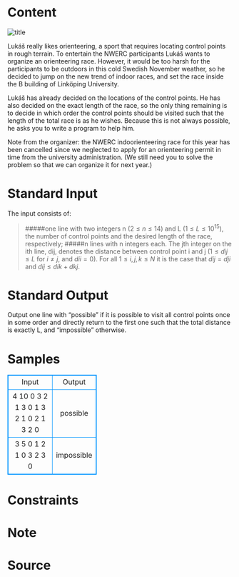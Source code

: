 
# Content

![title](/source/lutece/indoorienteering/img/aHR0cHM6Ly9hY20udWVzdGMuZWR1LmNuL21lZGlhL2ltYWdlL3Byb2JsZW0vMTEyMC8yMDE1MDUxNjE3MTQzOTI5NTc0LmpwZw==.jpg)

Lukáš really likes orienteering, a sport that requires locating control points in rough terrain. To entertain the NWERC participants Lukáš wants to organize an orienteering race. However, it would be too harsh for the participants to be outdoors in this cold Swedish November weather, so he decided to jump on the new trend of indoor races, and set the race inside the B building of Linköping University.

Lukáš has already decided on the locations of the control points. He has also decided on the exact length of the race, so the only thing remaining is to decide in which order the control points should be visited such that the length of the total race is as he wishes. Because this is not always possible, he asks you to write a program to help him.

Note from the organizer: the NWERC indoorienteering race for this year has been cancelled since we neglected to apply for an orienteering permit in time from the university administration. (We still need you to solve the problem so that we can organize it for next year.)

# Standard Input

The input consists of:

>#####one line with two integers n $(2≤n≤14)$ and L $(1≤L≤10^{15})$, the number of control points and the desired length of the race, respectively;
>#####n lines with n integers each. The jth integer on the ith line, dij, denotes the distance between control point i and j ($1≤ dij ≤L$ for $i≠j$, and $dii=0$). For all $1≤i,j,k≤N$ it is the case that $dij=dji$ and $dij≤dik+dkj$.

# Standard Output

Output one line with “possible” if it is possible to visit all control points once in some order and directly return to the first one such that the total distance is exactly L, and “impossible” otherwise.

# Samples

<style>
        table,table tr th, table tr td { border:1px solid #0094ff; }
        table { width: 200px; min-height: 25px; line-height: 25px; text-align: center; border-collapse: collapse;}   
    </style>
<table>
	<tr>
		<td>Input</td>
		<td>Output</td>
	</tr>
<tr><td>4 10
0 3 2 1
3 0 1 3
2 1 0 2
1 3 2 0</td><td>possible</td></tr><tr><td>3 5
0 1 2
1 0 3
2 3 0</td><td>impossible</td></tr></table>


# Constraints



# Note



# Source


